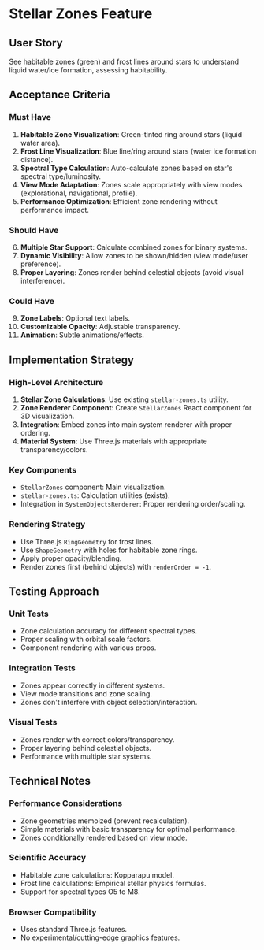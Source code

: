 # Stellar Zones Feature

## User Story
See habitable zones (green) and frost lines around stars to understand liquid water/ice formation, assessing habitability.

## Acceptance Criteria

### Must Have
1. **Habitable Zone Visualization**: Green-tinted ring around stars (liquid water area).
2. **Frost Line Visualization**: Blue line/ring around stars (water ice formation distance).
3. **Spectral Type Calculation**: Auto-calculate zones based on star's spectral type/luminosity.
4. **View Mode Adaptation**: Zones scale appropriately with view modes (explorational, navigational, profile).
5. **Performance Optimization**: Efficient zone rendering without performance impact.

### Should Have
6. **Multiple Star Support**: Calculate combined zones for binary systems.
7. **Dynamic Visibility**: Allow zones to be shown/hidden (view mode/user preference).
8. **Proper Layering**: Zones render behind celestial objects (avoid visual interference).

### Could Have
9. **Zone Labels**: Optional text labels.
10. **Customizable Opacity**: Adjustable transparency.
11. **Animation**: Subtle animations/effects.

## Implementation Strategy

### High-Level Architecture
1. **Stellar Zone Calculations**: Use existing `stellar-zones.ts` utility.
2. **Zone Renderer Component**: Create `StellarZones` React component for 3D visualization.
3. **Integration**: Embed zones into main system renderer with proper ordering.
4. **Material System**: Use Three.js materials with appropriate transparency/colors.

### Key Components
- `StellarZones` component: Main visualization.
- `stellar-zones.ts`: Calculation utilities (exists).
- Integration in `SystemObjectsRenderer`: Proper rendering order/scaling.

### Rendering Strategy
- Use Three.js `RingGeometry` for frost lines.
- Use `ShapeGeometry` with holes for habitable zone rings.
- Apply proper opacity/blending.
- Render zones first (behind objects) with `renderOrder = -1`.

## Testing Approach

### Unit Tests
- Zone calculation accuracy for different spectral types.
- Proper scaling with orbital scale factors.
- Component rendering with various props.

### Integration Tests
- Zones appear correctly in different systems.
- View mode transitions and zone scaling.
- Zones don't interfere with object selection/interaction.

### Visual Tests
- Zones render with correct colors/transparency.
- Proper layering behind celestial objects.
- Performance with multiple star systems.

## Technical Notes

### Performance Considerations
- Zone geometries memoized (prevent recalculation).
- Simple materials with basic transparency for optimal performance.
- Zones conditionally rendered based on view mode.

### Scientific Accuracy
- Habitable zone calculations: Kopparapu model.
- Frost line calculations: Empirical stellar physics formulas.
- Support for spectral types O5 to M8.

### Browser Compatibility
- Uses standard Three.js features.
- No experimental/cutting-edge graphics features. 